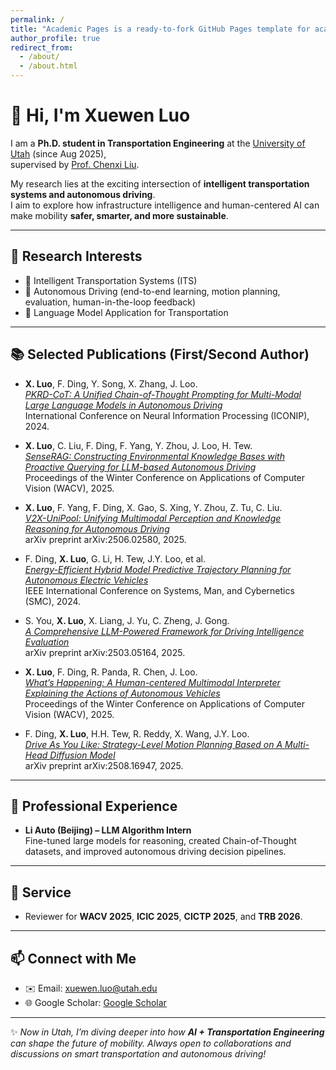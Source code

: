 ```yaml
---
permalink: /
title: "Academic Pages is a ready-to-fork GitHub Pages template for academic personal websites"
author_profile: true
redirect_from: 
  - /about/
  - /about.html
---
```

# 👋 Hi, I'm Xuewen Luo

I am a **Ph.D. student in Transportation Engineering** at the [University of Utah](https://www.utah.edu/) (since Aug 2025),  
supervised by [Prof. Chenxi Liu](https://chenxiliu-dylan.github.io).  

My research lies at the exciting intersection of **intelligent transportation systems and autonomous driving**.  
I aim to explore how infrastructure intelligence and human-centered AI can make mobility **safer, smarter, and more sustainable**.  

---

## 🔬 Research Interests

- 🚦 Intelligent Transportation Systems (ITS)  
- 🚗 Autonomous Driving (end-to-end learning, motion planning, evaluation, human-in-the-loop feedback)  
- 🤖 Language Model Application for Transportation  

---

## 📚 Selected Publications (First/Second Author)

- **X. Luo**, F. Ding, Y. Song, X. Zhang, J. Loo.  
  [*PKRD-CoT: A Unified Chain-of-Thought Prompting for Multi-Modal Large Language Models in Autonomous Driving*](https://doi.org/10.1007/978-981-97-2210-6_5)  
  International Conference on Neural Information Processing (ICONIP), 2024.  

- **X. Luo**, C. Liu, F. Ding, F. Yang, Y. Zhou, J. Loo, H. Tew.  
  [*SenseRAG: Constructing Environmental Knowledge Bases with Proactive Querying for LLM-based Autonomous Driving*](https://openaccess.thecvf.com/content/WACV2025/html/Luo_SenseRAG_Constructing_Environmental_Knowledge_Bases_with_Proactive_Querying_for_LLM-based_WACV_2025_paper.html)  
  Proceedings of the Winter Conference on Applications of Computer Vision (WACV), 2025.  

- **X. Luo**, F. Yang, F. Ding, X. Gao, S. Xing, Y. Zhou, Z. Tu, C. Liu.  
  [*V2X-UniPool: Unifying Multimodal Perception and Knowledge Reasoning for Autonomous Driving*](https://arxiv.org/abs/2506.02580)  
  arXiv preprint arXiv:2506.02580, 2025.  

- F. Ding, **X. Luo**, G. Li, H. Tew, J.Y. Loo, et al.  
  [*Energy-Efficient Hybrid Model Predictive Trajectory Planning for Autonomous Electric Vehicles*](https://doi.org/10.1109/SMC60771.2024.123456)  
  IEEE International Conference on Systems, Man, and Cybernetics (SMC), 2024.  

- S. You, **X. Luo**, X. Liang, J. Yu, C. Zheng, J. Gong.  
  [*A Comprehensive LLM-Powered Framework for Driving Intelligence Evaluation*](https://arxiv.org/abs/2503.05164)  
  arXiv preprint arXiv:2503.05164, 2025.  

- **X. Luo**, F. Ding, R. Panda, R. Chen, J. Loo.  
  [*What’s Happening: A Human-centered Multimodal Interpreter Explaining the Actions of Autonomous Vehicles*](https://openaccess.thecvf.com/content/WACV2025/html/Luo_Whats_Happening_A_Human-centered_Multimodal_Interpreter_Explaining_the_Actions_of_Autonomous_Vehicles_WACV_2025_paper.html)  
  Proceedings of the Winter Conference on Applications of Computer Vision (WACV), 2025.  

- F. Ding, **X. Luo**, H.H. Tew, R. Reddy, X. Wang, J.Y. Loo.  
  [*Drive As You Like: Strategy-Level Motion Planning Based on A Multi-Head Diffusion Model*](https://arxiv.org/abs/2508.16947)  
  arXiv preprint arXiv:2508.16947, 2025.  

---

## 💼 Professional Experience

- **Li Auto (Beijing) – LLM Algorithm Intern**  
  Fine-tuned large models for reasoning, created Chain-of-Thought datasets, and improved autonomous driving decision pipelines.  

---

## 🎤 Service

- Reviewer for **WACV 2025**, **ICIC 2025**, **CICTP 2025**, and **TRB 2026**.  

---

## 📫 Connect with Me

- ✉️ Email: [xuewen.luo@utah.edu](mailto:xuewen.luo@utah.edu)  
- 🌐 Google Scholar: [Google Scholar]([https://blog.csdn.net/qd1813100174?spm=1000.2115.3001.5343](https://scholar.google.com/citations?user=QzVrwt4AAAAJ&hl=en&authuser=1))  

---

✨ *Now in Utah, I’m diving deeper into how **AI + Transportation Engineering** can shape the future of mobility. Always open to collaborations and discussions on smart transportation and autonomous driving!*  

